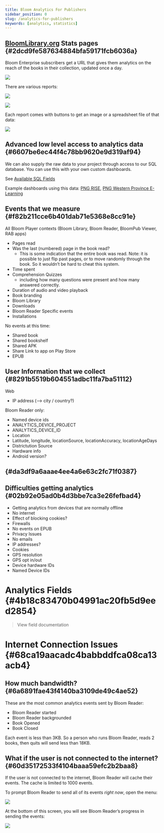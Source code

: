 ```yaml
---
title: Bloom Analytics For Publishers
sidebar_position: 0
slug: /analytics-for-publishers
keywords: [analytics, statistics]
---
```




## [BloomLibrary.org](http://BloomLibrary.org) Stats pages {#2dcd9fe587634884bfa59171fcb6036a}


Bloom Enterprise subscribers get a URL that gives them analytics on the reach of the books in their collection, updated once a day.


![](./1927773425.png)


There are various reports:



![](./1754124601.png)


![](./1222756585.png)


Each report comes with buttons to get an image or a spreadsheet file of that data:


![](./1240082884.png)


## Advanced low level access to analytics data {#6607be6ec44f4c78bb9620e9d319af94}


We can also supply the raw data to your project through access to our SQL database. You can use this with your own custom dashboards.


See [Available SQL Fields](https://docs.google.com/spreadsheets/d/1jvO_YHpcoYQyOw8sJoo-M07V6Km9YRsPI1rgAuSJVpc/preview)


Example dashboards using this data: [PNG RISE](https://www.inclusiveducation.com/rise), [PNG Western Province E-Learning](https://www.inclusiveducation.com/wp-elearning)


## Events that we measure {#f82b211cce6b401dab71e5368e8cc91e}


All Bloom Player contexts (Bloom Library, Bloom Reader, BloomPub Viewer, RAB apps)

- Pages read
- Was the last (numbered) page in the book read?
	- This is some indication that the entire book was read. Note: it is possible to just flip past pages, or to move randomly through the book. So it wouldn’t be hard to cheat this system.
- Time spent
- Comprehension Quizzes
	- including how many questions were present and how many answered correctly.
- Duration of audio and video playback
- Book branding
- Bloom Library
- Downloads
- Bloom Reader Specific events
- Installations

No events at this time:

- Shared book
- Shared bookshelf
- Shared APK
- Share Link to app on Play Store
- EPUB

## User Information that we collect {#8291b5519b604551adbc11fa7ba51112}


Web

- IP address (--&gt; city / country?)

Bloom Reader only:

- Named device ids
- ANALYTICS_DEVICE_PROJECT
- ANALYTICS_DEVICE_ID
- Location
- Latitude, longitude, locationSource, locationAccuracy, locationAgeDays
- Districtution Source
- Hardware info
- Android version?

##  {#da3df9a6aaae4ee4a6e63c2fc71f0387}


## Difficulties getting analytics {#02b92e05ad0b4d3bbe7ca3e26fefbad4}

- Getting analytics from devices that are normally offline
- No internet
- Effect of blocking cookies?
- Firewalls
- No events on EPUB
- Privacy Issues
- No emails
- IP addresses?
- Cookies
- GPS resolution
- GPS opt in/out
- Device hardware IDs
- Named Device IDs

# Analytics Fields {#4b18c83470b04991ac20fb5d9eed2854}


> View field documentation


# Internet Connection Issues {#68ca19aacadc4babbddfca08ca13acb4}


## How much bandwidth? {#6a6891fae43f4140ba3109de49c4ae52}


These are the most common analytics events sent by Bloom Reader:

- Bloom Reader started
- Bloom Reader backgrounded
- Book Opened
- Book Closed

Each event is less than 3KB. So a person who runs Bloom Reader, reads 2 books, then quits will send less than 18KB.


## What if the user is not connected to the internet? {#60d35172533f4104baaa59efc2b2baa8}


If the user is not connected to the internet, Bloom Reader will cache their events. The cache is limited to 1000 events.


To prompt Bloom Reader to send all of its events _right now_, open the menu:


![](./672205938.png)


At the bottom of this screen, you will see Bloom Reader’s progress in sending the events:


![](./736622608.png)

